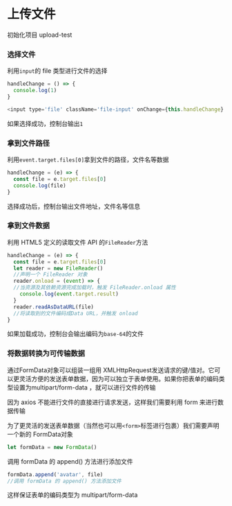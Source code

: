 # 上传文件

初始化项目 upload-test

### 选择文件

利用`input`的 file 类型进行文件的选择

```js
handleChange = () => {
  console.log(1)
}

<input type='file' className='file-input' onChange={this.handleChange} />
```

如果选择成功，控制台输出`1`

### 拿到文件路径

利用`event.target.files[0]`拿到文件的路径，文件名等数据

```js
handleChange = (e) => {
  const file = e.target.files[0]
  console.log(file)
}
```

选择成功后，控制台输出文件地址，文件名等信息

### 拿到文件数据

利用 HTML5 定义的读取文件 API 的`FileReader`方法

```js
handleChange = (e) => {
  const file = e.target.files[0]
  let reader = new FileReader()
  //声明一个 FileReader 对象
  reader.onload = (event) => {
  //当资源及其依赖资源完成加载时，触发 FileReader.onload 属性
    console.log(event.target.result)
  }
  reader.readAsDataURL(file)
  //将读取到的文件编码成Data URL，并触发 onload
}
```

如果加载成功，控制台会输出编码为`base-64`的文件

### 将数据转换为可传输数据

通过FormData对象可以组装一组用 XMLHttpRequest发送请求的键/值对。它可以更灵活方便的发送表单数据，因为可以独立于表单使用。如果你把表单的编码类型设置为multipart/form-data ，就可以进行文件的传输

因为 axios 不能进行文件的直接进行请求发送，这样我们需要利用 form 来进行数据传输

为了更灵活的发送表单数据（当然也可以用`<form>`标签进行包裹）我们需要声明一个新的 FormData对象

```js
let formData = new FormData()
```

调用 formData 的 append() 方法进行添加文件

```js
formData.append('avatar', file)
//调用 formData 的 append() 方法添加文件
```

这样保证表单的编码类型为 multipart/form-data
